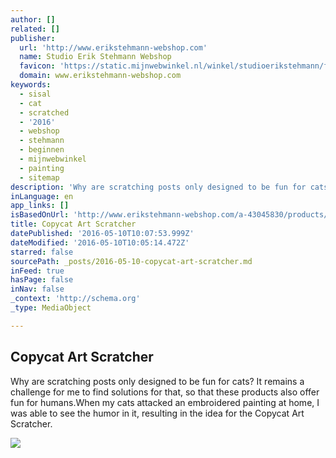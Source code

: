 ```yaml
---
author: []
related: []
publisher:
  url: 'http://www.erikstehmann-webshop.com'
  name: Studio Erik Stehmann Webshop
  favicon: 'https://static.mijnwebwinkel.nl/winkel/studioerikstehmann/favicon.ico?t=1462785116'
  domain: www.erikstehmann-webshop.com
keywords:
  - sisal
  - cat
  - scratched
  - '2016'
  - webshop
  - stehmann
  - beginnen
  - mijnwebwinkel
  - painting
  - sitemap
description: 'Why are scratching posts only designed to be fun for cats? It remains a challenge for me to find solutions for that, so that these products also offer fun for humans.When my cats attacked an embroidered painting at home, I was able to see the humor in it, resulting in the idea for the Copycat Art Scratcher.'
inLanguage: en
app_links: []
isBasedOnUrl: 'http://www.erikstehmann-webshop.com/a-43045830/products/copycat-art-scratcher/'
title: Copycat Art Scratcher
datePublished: '2016-05-10T10:07:53.999Z'
dateModified: '2016-05-10T10:05:14.472Z'
starred: false
sourcePath: _posts/2016-05-10-copycat-art-scratcher.md
inFeed: true
hasPage: false
inNav: false
_context: 'http://schema.org'
_type: MediaObject

---
```

<article style=""><h1>Copycat Art Scratcher</h1><p>Why are scratching posts only designed to be fun for cats? It remains a challenge for me to find solutions for that, so that these products also offer fun for humans.When my cats attacked an embroidered painting at home, I was able to see the humor in it, resulting in the idea for the Copycat Art Scratcher.</p><img src="https://static.mijnwebwinkel.nl/winkel/studioerikstehmann/article35559301.jpg?t=1460555009" /></article>